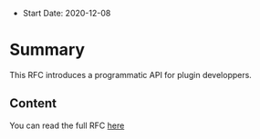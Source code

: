 - Start Date: 2020-12-08

# Summary

This RFC introduces a programmatic API for plugin developpers.

## Content

You can read the full RFC [here](https://plugin-api-rfc.vercel.app/)
